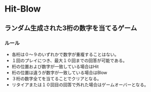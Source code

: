# Hit-Blow

## ランダム生成された3桁の数字を当てるゲーム
### ルール<br>
* 各桁は０〜９のいずれかで数字が重複することはない。<br>
* １回のプレイにつき、最大１０回までの回答が可能である。<br>
* 桁の位置および数字が一致している場合はHit<br>
* 桁の位置は違うが数字が一致している場合はBlow<br>
* ３桁の数字全てを当てることでクリアとなる。<br>
* リタイアまたは１０回目の回答で外れた場合はゲームオーバーとなる。
